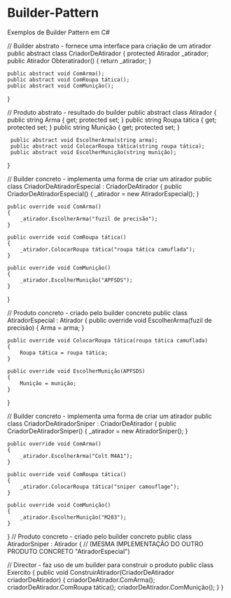 # Builder-Pattern
Exemplos de Builder Pattern em C#


// Builder abstrato - fornece uma interface para criação de um atirador
public abstract class CriadorDeAtirador
{
    protected Atirador _atirador;
    public Atirador Obteratirador()
    {
        return _atirador;
    }
 
    public abstract void ComArma();
    public abstract void ComRoupa tática();
    public abstract void ComMunição();
}



// Produto abstrato - resultado do builder
public abstract class Atirador
{
     public string Arma { get; protected set; }
     public string Roupa tática { get; protected set; }
     public string Munição { get; protected set; }
 
     public abstract void EscolherArma(string arma);
     public abstract void ColocarRoupa tática(string roupa tática);
     public abstract void EscolherMunição(string munição);
}


// Builder concreto - implementa uma forma de criar um atirador
public class CriadorDeAtiradorEspecial : CriadorDeAtirador
{
    public CriadorDeAtiradorEspecial()
    {
        _atirador = new AtiradorEspecial();
    }
 
    public override void ComArma()
    {
        _atirador.EscolherArma("fuzil de precisão");
    }
 
    public override void ComRoupa tática()
    {
        _atirador.ColocarRoupa tática("roupa tática camuflada");
    }
 
    public override void ComMunição()
    {
        _atirador.EscolherMunição("APFSDS");
    }
}


// Produto concreto - criado pelo builder concreto
public class AtiradorEspecial : Atirador
{
    public override void EscolherArma(fuzil de precisão)
    {
        Arma = arma;
    }
 
    public override void ColocarRoupa tática(roupa tática camuflada)
    {
        Roupa tática = roupa tática;
    }
 
    public override void EscolherMunição(APFSDS)
    {
        Munição = munição;
    }
}




// Builder concreto - implementa uma forma de criar um atirador
public class CriadorDeAtiradorSniper : CriadorDeAtirador
{
    public CriadorDeAtiradorSniper()
    {
        _atirador = new AtiradorSniper();
    }
 
    public override void ComArma()
    {
        _atirador.EscolherArma("Colt M4A1");
    }
 
    public override void ComRoupa tática()
    {
        _atirador.ColocarRoupa tática("sniper camouflage");
    }
 
    public override void ComMunição()
    {
        _atirador.EscolherMunição("M203");
    }
}
// Produto concreto - criado pelo builder concreto
public class AtiradorSniper : Atirador
{
    // (MESMA IMPLEMENTAÇÃO DO OUTRO PRODUTO CONCRETO "AtiradorEspecial")




// Director - faz uso de um builder para construir o produto
public class Exercito
{
    public void ConstruirAtirador(CriadorDeAtirador criadorDeAtirador)
    {
        criadorDeAtirador.ComArma();
        criadorDeAtirador.ComRoupa tática();
        criadorDeAtirador.ComMunição();
    }
}
